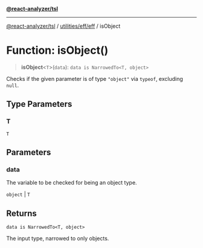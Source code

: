 [**@react-analyzer/tsl**](../../../../README.md)

***

[@react-analyzer/tsl](../../../../README.md) / [utilities/eff/eff](../README.md) / isObject

# Function: isObject()

> **isObject**\<`T`\>(`data`): `data is NarrowedTo<T, object>`

Checks if the given parameter is of type `"object"` via `typeof`, excluding `null`.

## Type Parameters

### T

`T`

## Parameters

### data

The variable to be checked for being an object type.

`object` | `T`

## Returns

`data is NarrowedTo<T, object>`

The input type, narrowed to only objects.
